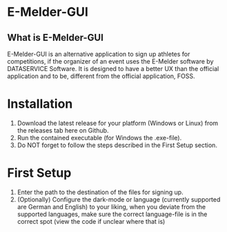 # E-Melder-GUI
## What is E-Melder-GUI
E-Melder-GUI is an alternative application to sign up athletes for competitions, if the organizer of an event uses the E-Melder software by DATASERVICE Software.
It is designed to have a better UX than the official application and to be, different from the official application, FOSS.

# Installation
1. Download the latest release for your platform (Windows or Linux) from the releases tab here on Github.
2. Run the contained executable (for Windows the .exe-file).
3. Do NOT forget to follow the steps described in the First Setup section.

# First Setup
1. Enter the path to the destination of the files for signing up.
2. (Optionally) Configure the dark-mode or language (currently supported are German and English) to your liking, when you deviate from the supported languages, make sure the correct language-file is in the correct spot (view the code if unclear where that is)
